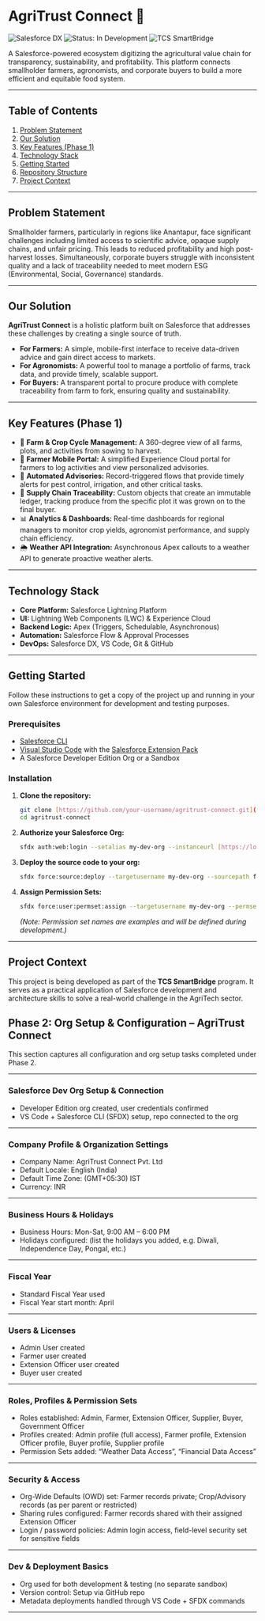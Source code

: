 # AgriTrust Connect 🌱

![Salesforce DX](https://img.shields.io/badge/Built%20with-Salesforce%20DX-orange.svg)
![Status: In Development](https://img.shields.io/badge/Status-In%20Development-green.svg)
![TCS SmartBridge](https://img.shields.io/badge/Program-TCS%20SmartBridge-blueviolet)

A Salesforce-powered ecosystem digitizing the agricultural value chain for transparency, sustainability, and profitability. This platform connects smallholder farmers, agronomists, and corporate buyers to build a more efficient and equitable food system.

---

## Table of Contents

1.  [Problem Statement](#problem-statement)
2.  [Our Solution](#our-solution)
3.  [Key Features (Phase 1)](#key-features-phase-1)
4.  [Technology Stack](#technology-stack)
5.  [Getting Started](#getting-started)
6.  [Repository Structure](#repository-structure)
7.  [Project Context](#project-context)

---

## Problem Statement

Smallholder farmers, particularly in regions like Anantapur, face significant challenges including limited access to scientific advice, opaque supply chains, and unfair pricing. This leads to reduced profitability and high post-harvest losses. Simultaneously, corporate buyers struggle with inconsistent quality and a lack of traceability needed to meet modern ESG (Environmental, Social, Governance) standards.

---

## Our Solution

**AgriTrust Connect** is a holistic platform built on Salesforce that addresses these challenges by creating a single source of truth.

* **For Farmers:** A simple, mobile-first interface to receive data-driven advice and gain direct access to markets.
* **For Agronomists:** A powerful tool to manage a portfolio of farms, track data, and provide timely, scalable support.
* **For Buyers:** A transparent portal to procure produce with complete traceability from farm to fork, ensuring quality and sustainability.

---

## Key Features (Phase 1)

* 🌾 **Farm & Crop Cycle Management:** A 360-degree view of all farms, plots, and activities from sowing to harvest.
* 📱 **Farmer Mobile Portal:** A simplified Experience Cloud portal for farmers to log activities and view personalized advisories.
* 🤖 **Automated Advisories:** Record-triggered flows that provide timely alerts for pest control, irrigation, and other critical tasks.
* 🔗 **Supply Chain Traceability:** Custom objects that create an immutable ledger, tracking produce from the specific plot it was grown on to the final buyer.
* 📊 **Analytics & Dashboards:** Real-time dashboards for regional managers to monitor crop yields, agronomist performance, and supply chain efficiency.
* 🌦️ **Weather API Integration:** Asynchronous Apex callouts to a weather API to generate proactive weather alerts.

---

## Technology Stack

* **Core Platform:** Salesforce Lightning Platform
* **UI:** Lightning Web Components (LWC) & Experience Cloud
* **Backend Logic:** Apex (Triggers, Schedulable, Asynchronous)
* **Automation:** Salesforce Flow & Approval Processes
* **DevOps:** Salesforce DX, VS Code, Git & GitHub

---

## Getting Started

Follow these instructions to get a copy of the project up and running in your own Salesforce environment for development and testing purposes.

### Prerequisites

* [Salesforce CLI](https://developer.salesforce.com/tools/sfdxcli)
* [Visual Studio Code](https://code.visualstudio.com/) with the [Salesforce Extension Pack](https://marketplace.visualstudio.com/items?itemName=salesforce.salesforcedx-vscode)
* A Salesforce Developer Edition Org or a Sandbox

### Installation

1.  **Clone the repository:**
    ```bash
    git clone [https://github.com/your-username/agritrust-connect.git](https://github.com/your-username/agritrust-connect.git)
    cd agritrust-connect
    ```

2.  **Authorize your Salesforce Org:**
    ```bash
    sfdx auth:web:login --setalias my-dev-org --instanceurl [https://login.salesforce.com](https://login.salesforce.com)
    ```

3.  **Deploy the source code to your org:**
    ```bash
    sfdx force:source:deploy --targetusername my-dev-org --sourcepath force-app
    ```

4.  **Assign Permission Sets:**
    ```bash
    sfdx force:user:permset:assign --targetusername my-dev-org --permsetname Agronomist
    ```
    *(Note: Permission set names are examples and will be defined during development.)*

---

## Project Context

This project is being developed as part of the **TCS SmartBridge** program. It serves as a practical application of Salesforce development and architecture skills to solve a real-world challenge in the AgriTech sector.






## Phase 2: Org Setup & Configuration – AgriTrust Connect

This section captures all configuration and org setup tasks completed under Phase 2.

---

### Salesforce Dev Org Setup & Connection

- Developer Edition org created, user credentials confirmed  
- VS Code + Salesforce CLI (SFDX) setup, repo connected to the org

---

### Company Profile & Organization Settings

- Company Name: AgriTrust Connect Pvt. Ltd  
- Default Locale: English (India)  
- Default Time Zone: (GMT+05:30) IST  
- Currency: INR  

---

### Business Hours & Holidays

- Business Hours: Mon-Sat, 9:00 AM – 6:00 PM  
- Holidays configured: (list the holidays you added, e.g. Diwali, Independence Day, Pongal, etc.)

---

### Fiscal Year

- Standard Fiscal Year used  
- Fiscal Year start month: April  

---

### Users & Licenses

- Admin User created  
- Farmer user created  
- Extension Officer user created  
- Buyer user created  

---

### Roles, Profiles & Permission Sets

- Roles established: Admin, Farmer, Extension Officer, Supplier, Buyer, Government Officer  
- Profiles created: Admin profile (full access), Farmer profile, Extension Officer profile, Buyer profile, Supplier profile  
- Permission Sets added: “Weather Data Access”, “Financial Data Access”  

---

### Security & Access

- Org-Wide Defaults (OWD) set: Farmer records private; Crop/Advisory records (as per parent or restricted)  
- Sharing rules configured: Farmer records shared with their assigned Extension Officer  
- Login / password policies: Admin login access, field-level security set for sensitive fields  

---

### Dev & Deployment Basics

- Org used for both development & testing (no separate sandbox)  
- Version control: Setup via GitHub repo  
- Metadata deployments handled through VS Code + SFDX commands  

---
